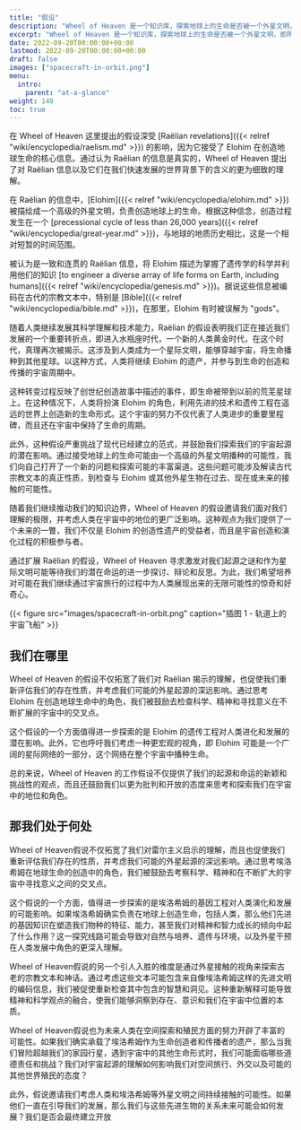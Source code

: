 ```yaml
---
title: "假设"
description: "Wheel of Heaven 是一个知识库，探索地球上的生命是否被一个外星文明，即所谓的Elohim，智能地设计的工作假设。"
excerpt: "Wheel of Heaven 是一个知识库，探索地球上的生命是否被一个外星文明，即所谓的Elohim，智能地设计的工作假设。"
date: 2022-09-20T00:00:00+00:00
lastmod: 2022-09-20T00:00:00+00:00
draft: false
images: ["spacecraft-in-orbit.png"]
menu:
  intro:
    parent: "at-a-glance"
weight: 140
toc: true
---
```


在 Wheel of Heaven 这里提出的假设深受 [Raëlian revelations]({{< relref "wiki/encyclopedia/raelism.md" >}}) 的影响，因为它接受了 Elohim 在创造地球生命的核心信息。通过认为 Raëlian 的信息是真实的，Wheel of Heaven 提出了对 Raëlian 信息以及它们在我们快速发展的世界背景下的含义的更为细致的理解。

在 Raëlian 的信息中，[Elohim]({{< relref "wiki/encyclopedia/elohim.md" >}}) 被描绘成一个高级的外星文明，负责创造地球上的生命。根据这种信念，创造过程发生在一个 [precessional cycle of less than 26,000 years]({{< relref "wiki/encyclopedia/great-year.md" >}})，与地球的地质历史相比，这是一个相对短暂的时间范围。

被认为是一致和连贯的 Raëlian 信息，将 Elohim 描述为掌握了遗传学的科学并利用他们的知识 [to engineer a diverse array of life forms on Earth, including humans]({{< relref "wiki/encyclopedia/genesis.md" >}})。据说这些信息被编码在古代的宗教文本中，特别是 [Bible]({{< relref "wiki/encyclopedia/bible.md" >}})，在那里，Elohim 有时被误解为 "gods"。

随着人类继续发展其科学理解和技术能力，Raëlian 的假设表明我们正在接近我们发展的一个重要转折点，即进入水瓶座时代，一个新的人类黄金时代，在这个时代，真理再次被揭示。这涉及到人类成为一个星际文明，能够穿越宇宙，将生命播种到其他星球。以这种方式，人类将继续 Elohim 的遗产，并参与到生命的创造和传播的宇宙周期中。

这种转变过程反映了创世纪创造故事中描述的事件，即生命被带到以前的荒芜星球上。在这种情况下，人类将扮演 Elohim 的角色，利用先进的技术和遗传工程在遥远的世界上创造新的生命形式。这个宇宙的努力不仅代表了人类进步的重要里程碑，而且还在宇宙中保持了生命的周期。

此外，这种假设严重挑战了现代已经建立的范式，并鼓励我们探索我们的宇宙起源的潜在影响。通过接受地球上的生命可能由一个高级的外星文明播种的可能性，我们向自己打开了一个新的问题和探索可能的丰富渠道。这些问题可能涉及解读古代宗教文本的真正性质，到检查与 Elohim 或其他外星生物在过去、现在或未来的接触的可能性。

随着我们继续推动我们的知识边界，Wheel of Heaven 的假设邀请我们面对我们理解的极限，并考虑人类在宇宙中的地位的更广泛影响。这种观点为我们提供了一个未来的一瞥，我们不仅是 Elohim 的创造性遗产的受益者，而且是宇宙创造和演化过程的积极参与者。

通过扩展 Raëlian 的假设，Wheel of Heaven 寻求激发对我们起源之谜和作为星际文明可能等待我们的潜在命运的进一步探讨、辩论和反思。为此，我们希望培养对可能在我们继续通过宇宙旅行的过程中为人类展现出来的无限可能性的惊奇和好奇心。

{{< figure src="images/spacecraft-in-orbit.png" caption="插图 1 - 轨道上的宇宙飞船" >}}

## 我们在哪里

Wheel of Heaven 的假设不仅拓宽了我们对 Raëlian 揭示的理解，也促使我们重新评估我们的存在性质，并考虑我们可能的外星起源的深远影响。通过思考 Elohim 在创造地球生命中的角色，我们被鼓励去检查科学、精神和寻找意义在不断扩展的宇宙中的交叉点。

这个假设的一个方面值得进一步探索的是 Elohim 的遗传工程对人类进化和发展的潜在影响。此外，它也呼吁我们考虑一种更宏观的视角，即 Elohim 可能是一个广阔的星际网络的一部分，这个网络在整个宇宙中播种生命。

总的来说，Wheel of Heaven 的工作假设不仅提供了我们的起源和命运的新颖和挑战性的观点，而且还鼓励我们以更为批判和开放的态度来思考和探索我们在宇宙中的地位和角色。

## 那我们处于何处

Wheel of Heaven假说不仅拓宽了我们对雷尔主义启示的理解，而且也促使我们重新评估我们存在的性质，并考虑我们可能的外星起源的深远影响。通过思考埃洛希姆在地球生命的创造中的角色，我们被鼓励去考察科学、精神和在不断扩大的宇宙中寻找意义之间的交叉点。

这个假说的一个方面，值得进一步探索的是埃洛希姆的基因工程对人类演化和发展的可能影响。如果埃洛希姆确实负责在地球上创造生命，包括人类，那么他们先进的基因知识在塑造我们物种的特征、能力，甚至我们对精神和智力成长的倾向中起了什么作用？这一探究线路可能会导致对自然与培养、遗传与环境，以及外星干预在人类发展中角色的更深入理解。

Wheel of Heaven假说的另一个引人入胜的维度是通过外星接触的视角来探索古老的宗教文本和神话。通过考虑这些文本可能包含来自像埃洛希姆这样的先进文明的编码信息，我们被促使重新检查其中包含的智慧和洞见。这种重新解释可能导致精神和科学观点的融合，使我们能够洞察到存在、意识和我们在宇宙中位置的本质。

Wheel of Heaven假说也为未来人类在空间探索和殖民方面的努力开辟了丰富的可能性。如果我们确实承载了埃洛希姆作为生命创造者和传播者的遗产，那么当我们冒险超越我们的家园行星，遇到宇宙中的其他生命形式时，我们可能面临哪些道德责任和挑战？我们对宇宙起源的理解如何影响我们对空间旅行、外交以及可能的其他世界殖民的态度？

此外，假说邀请我们考虑人类和埃洛希姆等外星文明之间持续接触的可能性。如果他们一直在引导我们的发展，那么我们与这些先进生物的关系未来可能会如何发展？我们是否会最终建立开放
